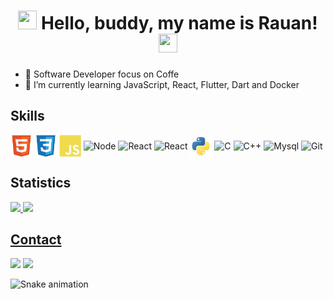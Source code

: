 <h1 align="center">
  <img src="https://media.giphy.com/media/8ccWJJXxyhKbzYboOb/source.gif" width="30px" height="30px">
  Hello, buddy, my name is Rauan!
  <img src="https://media.giphy.com/media/l46C9SKKVKkfp3dlu/source.gif" width="30px" height="30px">
</h1>


- 🚀 Software Developer focus on Coffe
- 🌱 I’m currently learning JavaScript, React, Flutter, Dart and Docker

## Skills
<div align="justify"; style="display: inline_block;">
  <img align="center" alt="HTML" height="35" width="35" src="https://raw.githubusercontent.com/devicons/devicon/master/icons/html5/html5-original.svg">
  <img align="center" alt="CSS" height="35" width="35" src="https://raw.githubusercontent.com/devicons/devicon/master/icons/css3/css3-original.svg">
  <img align="center" alt="JS" height="35" width="35" src="https://raw.githubusercontent.com/devicons/devicon/master/icons/javascript/javascript-plain.svg">
  <img align="center" alt="Node" height="35" width="35" src="https://cdn.jsdelivr.net/gh/devicons/devicon/icons/nodejs/nodejs-original.svg" />
  <img align="center" alt="React" height="35" width="35" src="https://cdn.jsdelivr.net/gh/devicons/devicon/icons/react/react-original.svg" />   
  <img align="center" alt="React" height="35" width="35" src="https://cdn.jsdelivr.net/gh/devicons/devicon/icons/nextjs/nextjs-original.svg" />   

  <img align="center" alt="Python" height="35" width="35" src="https://raw.githubusercontent.com/devicons/devicon/master/icons/python/python-original.svg">
  <img align="center" alt="C" height="35" width="35" src="https://cdn.jsdelivr.net/gh/devicons/devicon/icons/c/c-original.svg"/>
  <img align="center" alt="C++" height="35" width="35" src="https://cdn.jsdelivr.net/gh/devicons/devicon/icons/cplusplus/cplusplus-original.svg" />
  <img align="center" alt="Mysql" height="35" width="35" src="https://cdn.jsdelivr.net/gh/devicons/devicon/icons/mysql/mysql-original.svg"/>
  <img align="center" alt="Git" height="35" width="35" src="https://cdn.jsdelivr.net/gh/devicons/devicon/icons/git/git-original.svg" />
       
  
</div>

## Statistics

<div align="justify">
  <a href="https://github.com/rauan-meirelles">
  <img height="165em" src="https://github-readme-stats.vercel.app/api?username=rauan-meirelles&show_icons=true&theme=github_dark&include_all_commits=true&count_private=true"/>
  <img height="165em" src="https://github-readme-stats.vercel.app/api/top-langs/?username=rauan-meirelles&layout=compact&langs_count=7&theme=github_dark"/>
</div>

  ## Contact
 
<div> 
  <a href="https://instagram.com/rauan_meirelles" target="_blank"><img src="https://img.shields.io/badge/-Instagram-%23E4405F?style=for-the-badge&logo=instagram&logoColor=white" target="_blank"></a>
  <a href = "mailto:rauan.meirelles95@gmail.com"><img src="https://img.shields.io/badge/-Gmail-%DC143C?style=for-the-badge&logo=gmail&logoColor=white" target="_blank"></a>
  
</div>

  ![Snake animation](https://github.com/rauan-meirelles/rauan-meirelles/blob/output/github-contribution-grid-snake.svg)
